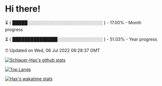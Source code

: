 # Hi there!

⏳ { █████░░░░░░░░░░░░░░░░░░░░░░░░░ } - 17.00% - Month progress

⏳ { ███████████████░░░░░░░░░░░░░░░ } - 51.03% - Year progress

⏰ Updated on Wed, 06 Jul 2022 06:28:37 GMT


[![Schlauer-Hax's github stats](https://github-readme-stats.vercel.app/api?username=Schlauer-Hax&show_icons=true&theme=dark&count_private=true)](https://github.com/Schlauer-Hax)


[![Top Langs](https://github-readme-stats.vercel.app/api/top-langs/?username=Schlauer-Hax&layout=compact&theme=dark)](https://github.com/Schlauer-Hax?tab=repositories)


[![Hax's wakatime stats](https://github-readme-stats.vercel.app/api/wakatime?username=Hax&theme=dark)](https://wakatime.com/@Hax)


